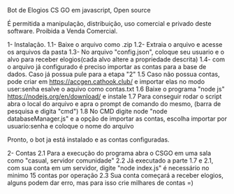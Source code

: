 Bot de Elogios CS GO em javascript, Open source

É permitida a manipulação, distribuição, uso comercial e privado deste software.
Proibida a Venda Comercial.

1- Instalação.
1.1- Baixe o arquivo como .zip
1.2- Extraia o arquivo e acesse os arquivos da pasta
1.3- No arquivo "config.json", coloque seu usuario e o alvo para receber elogios(cada alvo altere a propriedade descrita)
1.4- com o arquivo já configurado é preciso importar as contas para a base de dados. Caso já possua pule para a etapa "2"
1.5 Caso não possua contas, pode criar em https://accgen.cathook.club/ e importar elas no modo user:senha esalve o aquivo como contas.txt 
1.6 Baixe o programa "node js" https://nodejs.org/en/download/ e instale
1.7 Para conseguir rodar o script abra o local do arquivo e apra o prompt de comando do mesmo, (barra de pesquisa e digita "cmd")
1.8 No CMD digite node "node databaseManager.js" e a opção de importar as contas, escolha importar por usuario:senha e coloque o nome do arquivo

Pronto, o bot ja está instalado e as contas configuradas.

2- Contas
2.1 Para a execução do programa abra o CSGO em uma sala como "casual, servidor comunidade"
2.2 Já executado a parte 1.7 e 2.1, com sua conta em um servidor, digite "node index.js" é necessário no minimo 15 contas por operação
2.3 Sua conta começará a receber elogios, alguns podem dar erro, mas para isso crie milhares de contas =)

